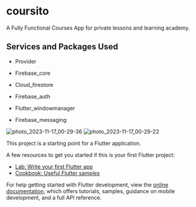 # coursito

A Fully Functional Courses App for private lessons and learning academy.

## Services and Packages Used 

- Provider

- Firebase_core

- Cloud_firestore

- Firebase_auth

- Flutter_windowmanager

- Firebase_messaging

![photo_2023-11-17_00-29-36](https://github.com/MustafaKenawy/Flutter_Projects/assets/57919940/0d022327-c95c-47d4-ab35-a779924e77ec)
![photo_2023-11-17_00-29-22](https://github.com/MustafaKenawy/Flutter_Projects/assets/57919940/c9b87d86-55ac-4ce9-b2c8-6dd0394ee3e7)



This project is a starting point for a Flutter application.

A few resources to get you started if this is your first Flutter project:

- [Lab: Write your first Flutter app](https://docs.flutter.dev/get-started/codelab)
- [Cookbook: Useful Flutter samples](https://docs.flutter.dev/cookbook)

For help getting started with Flutter development, view the
[online documentation](https://docs.flutter.dev/), which offers tutorials,
samples, guidance on mobile development, and a full API reference.
